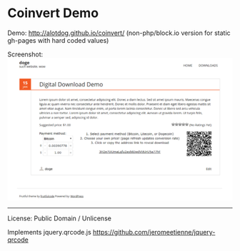 # Coinvert Demo
Demo: <http://alotdog.github.io/coinvert/> (non-php/block.io version for static gh-pages with hard coded values)

Screenshot:
![coinvert screenshot](screenshot.png)

---

License: Public Domain / Unlicense

Implements jquery.qrcode.js <https://github.com/jeromeetienne/jquery-qrcode>
